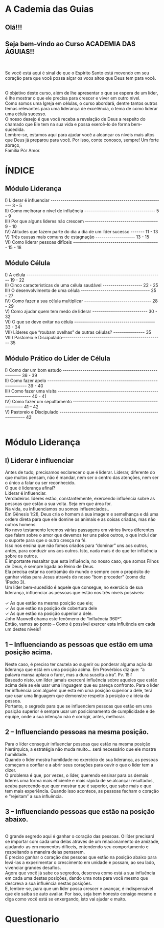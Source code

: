 # A Cademia das Guias 
<h2>Olá!!!</h2>
<h2>Seja bem-vindo ao Curso ACADEMIA DAS ÁGUIAS!!</h2>
<br>
<p> Se você está aqui é sinal de que o Espírito Santo está movendo em seu coração para que você possa alçar os voos altos que Deus tem para você. </p>   
<br>
O objetivo deste curso, além de lhe apresentar o que se espera de um líder, é lhe mostrar o que ele precisa para crescer e viver em outro nível. 
<br>
Como somos uma Igreja em células, o curso abordará, dentre tantos outros temas relevantes para uma liderança de excelência, o tema de como liderar uma célula sucesso. 
<br>
O nosso desejo é que você receba a revelação de Deus a respeito do chamado que Ele tem na sua vida e possa exercê-lo de forma bem-sucedida. 
<br>
Lembre-se, estamos aqui para ajudar você a alcançar os níveis mais altos que Deus já preparou para você. Por isso, conte conosco, sempre! 
Um forte abraço,
<br>
Família Pòr Amor.
<br>
                                        <h1>ÍNDICE</h1> 
<h2>Módulo Liderança </h2>
I) Liderar é influenciar ---------------------------------------------------------- 3 - 5 
<br>
II) Como melhorar o nível de influência ------------------------------------ 5 - 9
<br>
III) Por que alguns líderes não crescem ------------------------------------- 9 - 10
<br>
IV) Atitudes que fazem parte do dia a dia de um líder sucesso ------- 11 - 13
<br>
V) Três causas mais comuns de estagnação -------------------- 13 - 15 
<br>
VI) Como liderar pessoas difíceis -------------------------------------------- 15 - 18
<br>
<h2>Módulo Célula </h2>
I) A célula --------------------------------------------------------------------- 19 - 22 
<br>
II) Cinco características de uma célula saudável -------------------- 22 - 25 
<br>
III) O desenvolvimento de uma célula ----------------------------------- 25 - 27
<br>
IV) Como fazer a sua célula multiplicar ---------------------------------- 28 - 29 
<br>
V) Como ajudar quem tem medo de liderar ---------------------------- 30 - 32 
<br>
VI) O que se deve evitar na célula ----------------------------------------- 33 - 34 
<br>
VII) Líderes que “roubam ovelhas” de outras células? ---------------- 35  
<br>
VIII) Pastoreio e Discipulado--------------------------------------------------- 35
<br>
<h2> Módulo Prático do Líder de Célula </h2>
I) Como dar um bom estudo -------------------------------------------------------- 36 - 39 
<br>
II) Como fazer apelo ------------------------------------------------------------------- 39 - 40
<br>
III) Como fazer uma visita ---------------------------------------------------------------- 40 - 41
<br>
IV) Como fazer um sepultamento ---------------------------------------------------- 41 – 42
<br>
V) Pastoreio e Discipulado ------------------------------------------------------------ 42 
<br>
<br>
<h1>Módulo Liderança </h1> 
<h2>I) Liderar é influenciar </h2>
Antes de tudo, precisamos esclarecer o que é liderar. Liderar, diferente do que muitos pensam, não é mandar, nem ser o centro das atenções, nem ser o único a falar ou ser reconhecido.
<br>
O que é liderança afinal? 
<br>
Liderar é influenciar.
<br>
Verdadeiros líderes estão, constantemente, exercendo influência sobre as pessoas que estão a sua volta. Seja em que área for. 
<br>
Na vida, ou influenciamos ou somos influenciados..
<br>
Em Gênesis 1:28, Deus cria o homem à sua imagem e semelhança e dá uma ordem direta para que ele domine os animais e as coisas criadas, mas não outros homens.
<br>
No novo testamento leremos várias passagens em vários livros diferentes que falam sobre o amor que devemos ter uns pelos outros, o que inclui dar o suporte para que o outro cresça na fé. 
<br>
Isso nos ensina que não fomos criados para “dominar” uns aos outros, antes, para conduzir uns aos outros. Isto, nada mais é do que ter influência sobre os outros. 
<br>
É importante ressaltar que esta influência, no nosso caso, que somos Filhos de Deus, é sempre ligada ao Reino de Deus. 
<br>
Ela precisa estar na contramão do mundo e sempre com o propósito de ganhar vidas para Jesus através do nosso “bom proceder” (como diz 1Pedro 3).
<br>
Um líder bem-sucedido é aquele que consegue, no exercício de sua liderança, influenciar as pessoas que estão nos três níveis possíveis: 
<br>
<br>
✓ As que estão na mesma posição que ele; 
<br>
✓ As que estão na posição de cobertura dele 
<br>
✓ As que estão na posição superior a dele.
<br>
John Maxwell chama este fenômeno de “influência 360º”. 
<br>
Então, vamos ao ponto – Como é possível exercer esta influência em cada um destes níveis? 
<br>
<h2> 1 – Influenciando as pessoas que estão em uma posição acima.
</h2>
 
Neste caso, é preciso ter cautela ao sugerir ou ponderar alguma ação da liderança que está em uma posição acima. Em Provérbios diz que: “a palavra mansa aplaca o furor, mas a dura suscita a ira”. Pv. 15:1 
<br>
Baseado nisto, um líder jamais exercerá influência sobre aqueles que estão acima dele se ele usar uma linguagem que eu pareça confronto. 
Para o líder ter influência com alguém que está em uma posição superior a dele, terá que usar uma linguagem que demonstre respeito à posição e a ideia da pessoa.
<br>
Portanto, o segredo para que se influenciem pessoas que estão em uma posição superior é sempre usar um posicionamento de cumplicidade e de equipe, onde a sua intenção não é corrigir, antes, melhorar.
<br>

<h2>2 – Influenciando pessoas na mesma posição. </h2>

Para o líder conseguir influenciar pessoas que estão na mesma posição hierárquica, a estratégia não muda muito… será necessário que ele mostre humildade. 
<br>
Quando o líder mostra humildade no exercício de sua liderança, as pessoas começam a confiar e a abrir seus corações para ouvir o que o líder tem a dizer.
<br>
O problema é que, por vezes, o líder, querendo ensinar para os demais líderes uma forma mais eficiente e mais rápida de se alcançar resultados, acaba parecendo que quer mostrar que é superior, que sabe mais e que tem mais experiência. Quando isso acontece, as pessoas fecham o coração e “rejeitam” a sua influência. 
<br>

<h2> 3 – Influenciando pessoas que estão na posição abaixo. </h2>
<br>
O grande segredo aqui é ganhar o coração das pessoas. O líder precisará se importar com cada uma delas através de um relacionamento de amizade, ajudando-as em momentos difíceis, entendendo seu comportamento e respeitando a maneira delas pensarem.
<br>
É preciso ganhar o coração das pessoas que estão na posição abaixo para levá-las a experimentar o crescimento em unidade e possam, ao seu lado, vivenciar grandes desafios. 
<br>
Agora que você já sabe os segredos, descreva como está a sua influência em cada uma destas posições, dando uma nota para você mesmo que descreva a sua influência nestas posições. 
<br>
E, lembre-se, para que um líder possa crescer e avançar, é indispensável que ele saiba se auto avaliar. Por isso, seja bem honesto consigo mesmo e diga como você está se enxergando, isto vai ajudar e muito. 
<br>

<h1>Questionario</h1>

      


